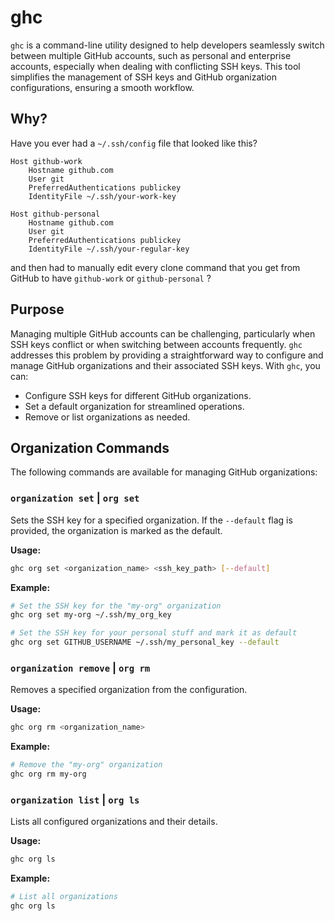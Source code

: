 # ghc

`ghc` is a command-line utility designed to help developers seamlessly switch between multiple GitHub accounts, such as personal and enterprise accounts, especially when dealing with conflicting SSH keys. This tool simplifies the management of SSH keys and GitHub organization configurations, ensuring a smooth workflow.

## Why?

Have you ever had a `~/.ssh/config` file that looked like this?

```
Host github-work
    Hostname github.com
    User git
    PreferredAuthentications publickey
    IdentityFile ~/.ssh/your-work-key

Host github-personal
    Hostname github.com
    User git
    PreferredAuthentications publickey
    IdentityFile ~/.ssh/your-regular-key
```

and then had to manually edit every clone command that you get from GitHub to have `github-work` or `github-personal` ?


## Purpose
Managing multiple GitHub accounts can be challenging, particularly when SSH keys conflict or when switching between accounts frequently. `ghc` addresses this problem by providing a straightforward way to configure and manage GitHub organizations and their associated SSH keys. With `ghc`, you can:

- Configure SSH keys for different GitHub organizations.
- Set a default organization for streamlined operations.
- Remove or list organizations as needed.

## Organization Commands
The following commands are available for managing GitHub organizations:

### `organization set` | `org set`
Sets the SSH key for a specified organization. If the `--default` flag is provided, the organization is marked as the default.

**Usage:**
```bash
ghc org set <organization_name> <ssh_key_path> [--default]
```

**Example:**
```bash
# Set the SSH key for the "my-org" organization
ghc org set my-org ~/.ssh/my_org_key

# Set the SSH key for your personal stuff and mark it as default
ghc org set GITHUB_USERNAME ~/.ssh/my_personal_key --default
```

### `organization remove` | `org rm`
Removes a specified organization from the configuration.

**Usage:**
```bash
ghc org rm <organization_name>
```

**Example:**
```bash
# Remove the "my-org" organization
ghc org rm my-org
```

### `organization list` | `org ls`
Lists all configured organizations and their details.

**Usage:**
```bash
ghc org ls
```

**Example:**
```bash
# List all organizations
ghc org ls
```